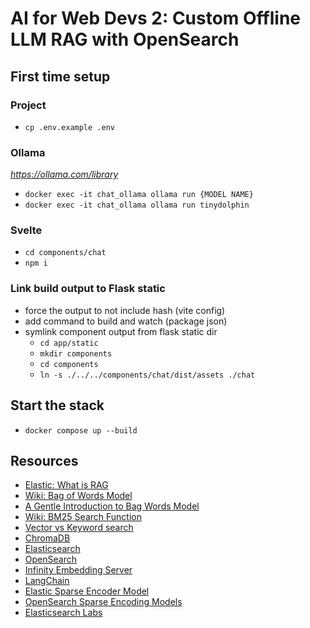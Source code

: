 # AI for Web Devs 2: Custom Offline LLM RAG with OpenSearch

## First time setup

### Project

- `cp .env.example .env`

### Ollama

_https://ollama.com/library_

- `docker exec -it chat_ollama ollama run {MODEL NAME}`
- `docker exec -it chat_ollama ollama run tinydolphin`

### Svelte

- `cd components/chat`
- `npm i`

### Link build output to Flask static

- force the output to not include hash (vite config)
- add command to build and watch (package json)
- symlink component output from flask static dir
  - `cd app/static`
  - `mkdir components`
  - `cd components`
  - `ln -s ./../../components/chat/dist/assets ./chat`

## Start the stack

- `docker compose up --build`

## Resources

- [Elastic: What is RAG](https://www.elastic.co/what-is/retrieval-augmented-generation)
- [Wiki: Bag of Words Model](https://en.wikipedia.org/wiki/Bag-of-words_model)
- [A Gentle Introduction to Bag Words Model](https://machinelearningmastery.com/gentle-introduction-bag-words-model/)
- [Wiki: BM25 Search Function](https://en.wikipedia.org/wiki/Okapi_BM25)
- [Vector vs Keyword search](https://about.xethub.com/blog/you-dont-need-a-vector-database)
- [ChromaDB](https://www.trychroma.com)
- [Elasticsearch](https://www.elastic.co)
- [OpenSearch](https://opensearch.org)
- [Infinity Embedding Server](https://github.com/michaelfeil/infinity)
- [LangChain](https://www.langchain.com)
- [Elastic Sparse Encoder Model](https://www.elastic.co/search-labs/blog/may-2023-launch-sparse-encoder-ai-model)
- [OpenSearch Sparse Encoding Models](https://opensearch.org/docs/2.13/ml-commons-plugin/pretrained-models/#sparse-encoding-models)
- [Elasticsearch Labs](https://github.com/elastic/elasticsearch-labs)
